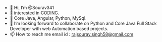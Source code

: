 - 👋 Hi, I’m @Sourav341
- 👀 interested in CODING.
- 🌱 Core Java, Angular, Python, MySql. 
- 💞️ I’m looking forward to collaborate on Python and Core Java Full Stack Developer with web Automation based projects.
- 📫 How to reach me email id : rajsourav.singh58@gmail.com

<!---
Sourav341/Sourav341 is a ✨ special ✨ repository because its `README.md` (this file) appears on your GitHub profile.
You can click the Preview link to take a look at your changes.
--->
